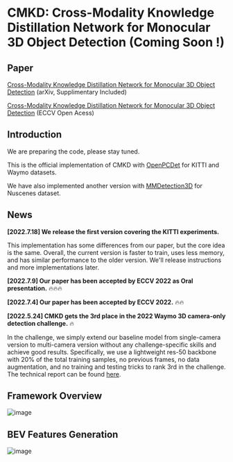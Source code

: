 # CMKD: Cross-Modality Knowledge Distillation Network for Monocular 3D Object Detection (Coming Soon !)

## Paper
[Cross-Modality Knowledge Distillation Network for Monocular 3D Object Detection](https://arxiv.org/abs/2211.07171) (arXiv, Supplimentary Included)

[Cross-Modality Knowledge Distillation Network for Monocular 3D Object Detection](https://link.springer.com/chapter/10.1007/978-3-031-20080-9_6) (ECCV Open Acess)


## Introduction
We are preparing the code, please stay tuned.

This is the official implementation of CMKD with [OpenPCDet](https://github.com/open-mmlab/OpenPCDet) for KITTI and Waymo datasets.

We have also implemented another version with [MMDetection3D](https://github.com/open-mmlab/mmdetection3d) for Nuscenes dataset.

## News
**[2022.7.18] We release the first version covering the KITTI experiments.**

This implementation has some differences from our paper, but the core idea is the same.
Overall, the current version is faster to train, uses less memory, and has similar performance to the older version. We'll release instructions and more implementations later.

**[2022.7.9] Our paper has been accepted by ECCV 2022 as Oral presentation.** :fire::fire::fire:

**[2022.7.4] Our paper has been accepted by ECCV 2022.** :fire::fire:

**[2022.5.24] CMKD gets the 3rd place in the 2022 Waymo 3D camera-only detection challenge.** :fire:

In the challenge, we simply extend our baseline model from single-camera version to multi-camera version without any challenge-specific skills and achieve good results. 
Specifically, we use a lightweight res-50 backbone with 20% of the total training samples, no previous frames, no data augmentation, and no training and testing tricks to rank 3rd in the challenge.
The technical report can be found [here](https://storage.googleapis.com/waymo-uploads/files/research/3DCam/3DCam_CMKD.pdf).

## Framework Overview
![image](https://user-images.githubusercontent.com/82150240/177261849-be867420-d9e2-49f2-9b1f-0209e383b754.png)

## BEV Features Generation
![image](https://user-images.githubusercontent.com/82150240/177973195-8e04f2d1-f945-4332-bfff-49c8568a9c4d.png)

